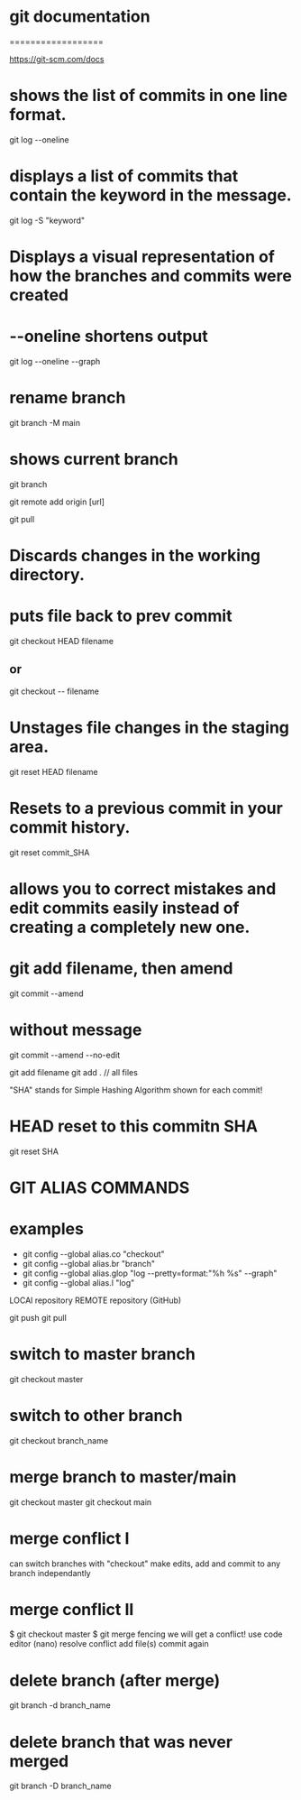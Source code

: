 # git documentation
==================

https://git-scm.com/docs

# shows the list of commits in one line format.
git log --oneline 
# displays a list of commits that contain the keyword in the message.
git log -S "keyword" 
# Displays a visual representation of how the branches and commits were created
# --oneline shortens output 
git log --oneline --graph


# rename branch
git branch -M main

# shows current branch
git branch

git remote add origin [url]

git pull 


# Discards changes in the working directory.
# puts file back to prev commit
git checkout HEAD filename
## or
git checkout -- filename

# Unstages file changes in the staging area.
git reset HEAD filename

# Resets to a previous commit in your commit history.
git reset commit_SHA

# allows you to correct mistakes and edit commits easily instead of creating a completely new one.
# git add filename, then amend 
 git commit --amend
# without message
git commit --amend --no-edit


git add filename
git add .  // all files

"SHA" stands for Simple Hashing Algorithm
shown for each commit!

# HEAD reset to this commitn SHA
git reset SHA

# GIT ALIAS COMMANDS
# examples
* git config --global alias.co "checkout"
* git config --global alias.br "branch"
* git config --global alias.glop "log --pretty=format:"%h %s" --graph"
* git config --global alias.l "log"

LOCAl repository
REMOTE repository (GitHub)


git push 
git pull

# switch to master branch
git checkout master

# switch to other branch
git checkout branch_name

#  merge branch to master/main
git checkout master
git checkout main 

# merge conflict I
can switch branches with "checkout"
make edits, add and commit to any branch independantly

# merge conflict II
$ git checkout master
$ git merge fencing
   we will get a conflict!
use code editor (nano)
resolve conflict
add file(s)
commit again

# delete branch (after merge)
git branch -d branch_name

# delete branch that was never merged
git branch -D branch_name


